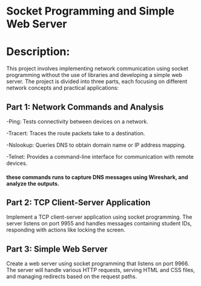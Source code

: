 # Socket Programming and Simple Web Server

# Description:

This project involves implementing network communication using socket programming without the use of libraries and developing a simple web server.
The project is divided into three parts, each focusing on different network concepts and practical applications:

## Part 1: Network Commands and Analysis

-Ping: Tests connectivity between devices on a network.

-Tracert: Traces the route packets take to a destination.

-Nslookup: Queries DNS to obtain domain name or IP address mapping.

-Telnet: Provides a command-line interface for communication with remote devices.

#### these commands runs to capture DNS messages using Wireshark, and analyze the outputs.


## Part 2: TCP Client-Server Application

Implement a TCP client-server application using socket programming.
The server listens on port 9955 and handles messages containing student IDs, responding with actions like locking the screen.


## Part 3: Simple Web Server

Create a web server using socket programming that listens on port 9966.
The server will handle various HTTP requests, serving HTML and CSS files, and managing redirects based on the request paths.

